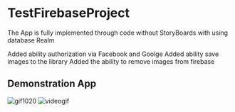 # TestFirebaseProject

The App is fully implemented through code without StoryBoards with using database Realm

Added ability authorization via Facebook and Goolge
Added ability save images to the library
Added the ability to remove images from firebase

## Demonstration App

![gif1020](https://user-images.githubusercontent.com/16718884/50736952-a629b180-11d4-11e9-90c7-7c4a86425415.gif)
![videogif](https://user-images.githubusercontent.com/16718884/50736956-b2157380-11d4-11e9-9c4b-3be1a9ce69c3.gif)
